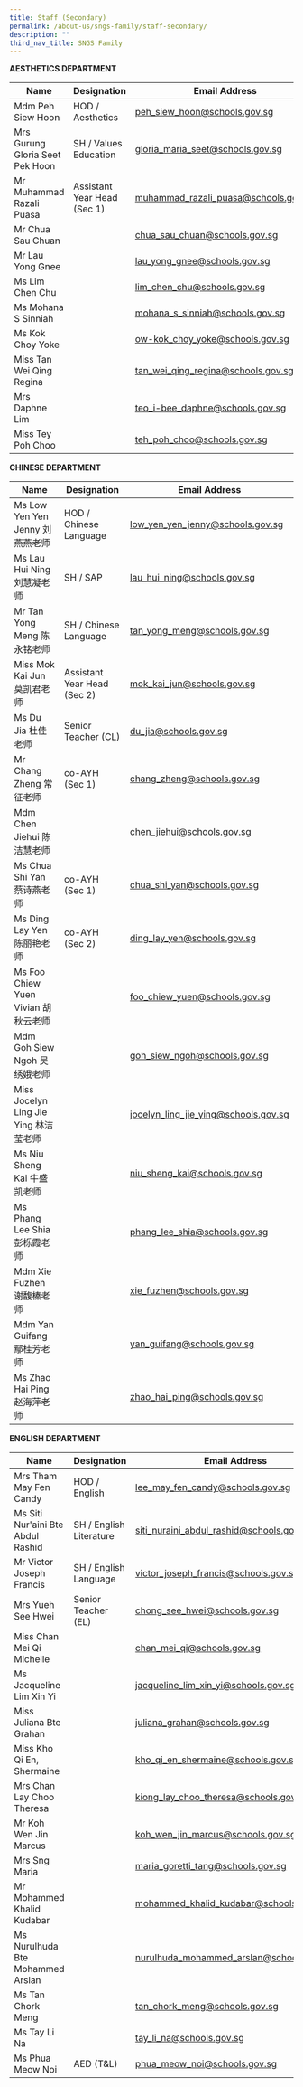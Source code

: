 ```yaml
---
title: Staff (Secondary)
permalink: /about-us/sngs-family/staff-secondary/
description: ""
third_nav_title: SNGS Family
---
```

**AESTHETICS DEPARTMENT**

| Name | Designation | Email Address |
| -------- | -------- | -------- |
| Mdm Peh Siew Hoon     | HOD / Aesthetics     | peh_siew_hoon@schools.gov.sg     |
| Mrs Gurung Gloria Seet Pek Hoon     | SH / Values Education     | gloria_maria_seet@schools.gov.sg     |
| Mr Muhammad Razali Puasa     | Assistant Year Head (Sec 1)     | muhammad_razali_puasa@schools.gov.sg    |
| Mr Chua Sau Chuan     |      | chua_sau_chuan@schools.gov.sg     |
| Mr Lau Yong Gnee     |      | lau_yong_gnee@schools.gov.sg     |
| Ms Lim Chen Chu     |      | lim_chen_chu@schools.gov.sg     |
| Ms Mohana S Sinniah    |      | mohana_s_sinniah@schools.gov.sg     |
| Ms Kok Choy Yoke     |      | ow-kok_choy_yoke@schools.gov.sg     |
| Miss Tan Wei Qing Regina    |      | tan_wei_qing_regina@schools.gov.sg     |
| Mrs Daphne Lim     |      | teo_i-bee_daphne@schools.gov.sg     |
| Miss Tey Poh Choo     |      | teh_poh_choo@schools.gov.sg     |


**CHINESE DEPARTMENT**

| Name | Designation | Email Address |
| -------- | -------- | -------- |
| Ms Low Yen Yen Jenny 刘燕燕老师     | HOD / Chinese Language     | low_yen_yen_jenny@schools.gov.sg     |
| Ms Lau Hui Ning 刘慧凝老师     | SH / SAP     | lau_hui_ning@schools.gov.sg     |
| Mr Tan Yong Meng 陈永铭老师     | SH / Chinese Language    | tan_yong_meng@schools.gov.sg    |
| Miss Mok Kai Jun 莫凯君老师     | Assistant Year Head (Sec 2)     | mok_kai_jun@schools.gov.sg     |
| Ms Du Jia 杜佳老师     | Senior Teacher (CL)     | du_jia@schools.gov.sg     |
| Mr Chang Zheng 常征老师     | co-AYH (Sec 1)     | chang_zheng@schools.gov.sg     |
| Mdm Chen Jiehui 陈洁慧老师    |      | chen_jiehui@schools.gov.sg     |
| Ms Chua Shi Yan 蔡诗燕老师     | co-AYH (Sec 1)     | chua_shi_yan@schools.gov.sg     |
| Ms Ding Lay Yen 陈丽艳老师    | co-AYH (Sec 2)     | ding_lay_yen@schools.gov.sg     |
| Ms Foo Chiew Yuen Vivian 胡秋云老师     |      | foo_chiew_yuen@schools.gov.sg     |
| Mdm Goh Siew Ngoh 吴绣娥老师     |      | goh_siew_ngoh@schools.gov.sg     |
| Miss Jocelyn Ling Jie Ying 林洁莹老师    |      | jocelyn_ling_jie_ying@schools.gov.sg     |
| Ms Niu Sheng Kai 牛盛凯老师     |      | niu_sheng_kai@schools.gov.sg     |
| Ms Phang Lee Shia 彭栎霞老师     |      | phang_lee_shia@schools.gov.sg     |
| Mdm Xie Fuzhen 谢馥榛老师     |      | xie_fuzhen@schools.gov.sg     |
| Mdm Yan Guifang 鄢桂芳老师     |      | yan_guifang@schools.gov.sg     |
| Ms Zhao Hai Ping 赵海萍老师     |      | zhao_hai_ping@schools.gov.sg     |

**ENGLISH DEPARTMENT**

| Name | Designation | Email Address |
| -------- | -------- | -------- |
| Mrs Tham May Fen Candy     | HOD / English     | lee_may_fen_candy@schools.gov.sg     |
| Ms Siti Nur'aini Bte Abdul Rashid    | SH / English Literature     | siti_nuraini_abdul_rashid@schools.gov.sg    |
| Mr Victor Joseph Francis    | SH / English Language    | victor_joseph_francis@schools.gov.sg    |
| Mrs Yueh See Hwei     | Senior Teacher (EL)     | chong_see_hwei@schools.gov.sg     |
| Miss Chan Mei Qi Michelle     |     | chan_mei_qi@schools.gov.sg     |
| Ms Jacqueline Lim Xin Yi     |     | jacqueline_lim_xin_yi@schools.gov.sg     |
| Miss Juliana Bte Grahan     |     | juliana_grahan@schools.gov.sg     |
| Miss Kho Qi En, Shermaine     |     | kho_qi_en_shermaine@schools.gov.sg     |
| Mrs Chan Lay Choo Theresa    |     | kiong_lay_choo_theresa@schools.gov.sg     |
| Mr Koh Wen Jin Marcus     |     | koh_wen_jin_marcus@schools.gov.sg     |
| Mrs Sng Maria     |     | maria_goretti_tang@schools.gov.sg    |
| Mr Mohammed Khalid Kudabar     |     | mohammed_khalid_kudabar@schools.gov.sg    |
| Ms Nurulhuda Bte Mohammed Arslan     |     | nurulhuda_mohammed_arslan@schools.gov.sg     |
| Ms Tan Chork Meng     |     | tan_chork_meng@schools.gov.sg    |
| Ms Tay Li Na     |     | tay_li_na@schools.gov.sg    |
| Ms Phua Meow Noi     | AED (T&L)    | phua_meow_noi@schools.gov.sg   |
